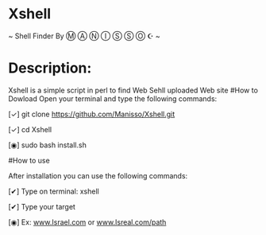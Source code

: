 # Xshell
~ Shell Finder By Ⓜ Ⓐ Ⓝ Ⓘ Ⓢ Ⓢ Ⓞ  ☪ ~
# Description:
Xshell is a simple script in perl to find Web Sehll uploaded Web site
#How to Dowload
Open your terminal and type the following commands:

[✓] git clone https://github.com/Manisso/Xshell.git

[✓] cd Xshell

[◉] sudo bash install.sh

#How to use

After installation you can use the following commands:

[✔] Type on terminal: xshell

[✔] Type your target

[◉] Ex: www.Israel.com or www.Isreal.com/path
